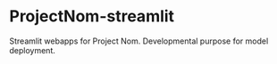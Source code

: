 # ProjectNom-streamlit
Streamlit webapps for Project Nom. Developmental purpose for model deployment.
